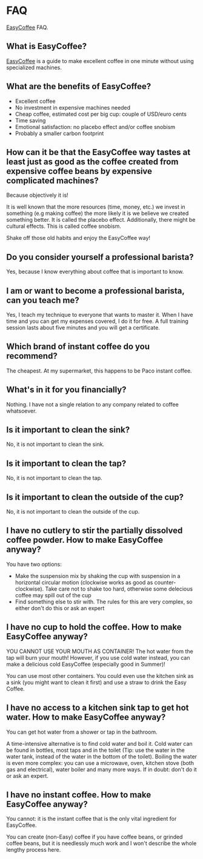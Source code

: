 # FAQ

[EasyCoffee](README.md) FAQ.

## What is EasyCoffee?

[EasyCoffee](README.md) is a guide to make excellent coffee in one minute without using specialized machines.

## What are the benefits of EasyCoffee?

 * Excellent coffee
 * No investment in expensive machines needed
 * Cheap coffee, estimated cost per big cup: couple of USD/euro cents
 * Time saving
 * Emotional satisfaction: no placebo effect and/or coffee snobism
 * Probably a smaller carbon footprint

## How can it be that the EasyCoffee way tastes at least just as good as the coffee created from expensive coffee beans by expensive complicated machines?

Because objectively it is! 

It is well known that the more resources (time, money, etc.) we invest in something (e.g making coffee) the more likely it is we believe we created something better. It is called the placebo effect. Additionally, there might be cultural effects. This is called coffee snobism. 

Shake off those old habits and enjoy the EasyCoffee way!

## Do you consider yourself a professional barista?

Yes, because I know everything about coffee that is important to know.

## I am or want to become a professional barista, can you teach me?

Yes, I teach my technique to everyone that wants to master it. When I have time and you can get my expenses covered, I do it for free. A full training session lasts about five minutes and you will get a certificate.

## Which brand of instant coffee do you recommend?

The cheapest. At my supermarket, this happens to be Paco instant coffee.

## What's in it for you financially?

Nothing. I have not a single relation to any company related to coffee whatsoever.

## Is it important to clean the sink?

No, it is not important to clean the sink.

## Is it important to clean the tap?

No, it is not important to clean the tap.

## Is it important to clean the outside of the cup?

No, it is not important to clean the outside of the cup.

## I have no cutlery to stir the partially dissolved coffee powder. How to make EasyCoffee anyway?

You have two options:
 * Make the suspension mix by shaking the cup with suspension in a horizontal circular motion (clockwise works as good as counter-clockwise). Take care not to shake too hard, otherwise some delecious coffee may spill out of the cup
 * Find something else to stir with. The rules for this are very complex, so either don't do this or ask an expert

## I have no cup to hold the coffee. How to make EasyCoffee anyway?

YOU CANNOT USE YOUR MOUTH AS CONTAINER! The hot water from the tap will burn your mouth! However, if you use cold water instead, you can make a delicious cold EasyCoffee (especially good in Summer)!

You can use most other containers. You could even use the kitchen sink as a sink (you might want to clean it first) and use a straw to drink the Easy Coffee.

## I have no access to a kitchen sink tap to get hot water. How to make EasyCoffee anyway?

You can get hot water from a shower or tap in the bathroom.

A time-intensive alternative is to find cold water and boil it. Cold water can be found in bottles, most taps and in the toilet (Tip: use the water in the water tank, instead of the water in the bottom of the toilet). Boiling the water is even more complex: you can use a microwave, oven, kitchen stove (both gas and electrical), water boiler and many more ways. If in doubt: don't do it or ask an expert.

## I have no instant coffee. How to make EasyCoffee anyway?

You cannot: it is the instant coffee that is the only vital ingredient for EasyCoffee.

You can create (non-Easy) coffee if you have coffee beans, or grinded coffee beans, but it is needlessly much work and I won't describe the whole lengthy process here. 

